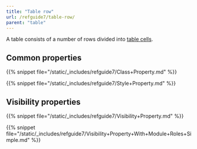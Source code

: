 ```yaml
---
title: "Table row"
url: /refguide7/table-row/
parent: "table"
---
```



A table consists of a number of rows divided into [table cells](/refguide7/table-cell/).

## Common properties

{{% snippet file="/static/_includes/refguide7/Class+Property.md" %}}

{{% snippet file="/static/_includes/refguide7/Style+Property.md" %}}

## Visibility properties

{{% snippet file="/static/_includes/refguide7/Visibility+Property.md" %}}

{{% snippet file="/static/_includes/refguide7/Visibility+Property+With+Module+Roles+Simple.md" %}}
